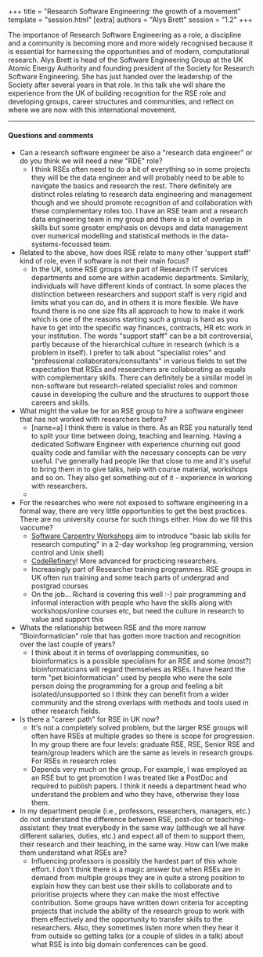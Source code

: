 +++
title = "Research Software Engineering: the growth of a movement"
template = "session.html"
[extra]
authors = "Alys Brett"
session = "1.2"
+++

The importance of Research Software Engineering as a role, a discipline and a
community is becoming more and more widely recognised because it is essential
for harnessing the opportunities and of modern, computational research. Alys
Brett is head of the Software Engineering Group at the UK Atomic Energy
Authority and founding president of the Society for Research Software
Engineering. She has just handed over the leadership of the Society after
several years in that role. In this talk she will share the experience from the
UK of building recognition for the RSE role and developing groups, career
structures and communities, and reflect on where we are now with this
international movement.

---

#### Questions and comments

- Can a research software engineer be also a "research data engineer" or do you think we will need a new "RDE" role?
    - I think RSEs often need to do a bit of everything so in some projects they will be the data engineer and will probably need to be able to navigate the basics and research the rest. There definitely are distinct roles relating to research data engineering and management though and we should promote recognition of and collaboration with these complementary roles too. I have an RSE team and a research data engineering team in my group and there is a lot of overlap in skills but some greater emphasis on devops and data management over numerical modelling and statistical methods in the data-systems-focussed team.
- Related to the above, how does RSE relate to many other 'support staff' kind of role, even if software is not their main focus?
    - In the UK, some RSE groups are part of Research IT services departments and some are within academic departments. Similarly, individuals will have different kinds of contract. In some places the distinction between researchers and support staff is very rigid and limits what you can do, and in others it is more flexible. We have found there is no one size fits all approach to how to make it work which is one of the reasons starting such a group is hard as you have to get into the specific way finances, contracts, HR etc work in your institution. The words "support staff" can be a bit controversial, partly because of the hierarchical culture in research (which is a problem in itself). I prefer to talk about "specialist roles" and "professional collaborators/consultants" in various fields to set the expectation that RSEs and researchers are collaborating as equals with complementary skills. There can definitely be a similar model in non-software but research-related specialist roles and common cause in developing the culture and the structures to support those careers and skills.
- What might the value be for an RSE group to hire a software engineer that has not worked with researchers before?
  - [name=a] I think there is value in there. As an RSE you naturally tend to split your time between doing, teaching and learning. Having a dedicated Software Engineer with experience churning out good quality code and familiar with the necessary concepts can be very useful. I've generally had people like that close to me and it's useful to bring them in to give talks, help with course material, workshops and so on. They also get something out of it - experience in working with researchers.
  -
- For the researches who were not exposed to software engineering in a formal way, there are very little opportunities to get the best practices. There are no university course for such things either. How do we fill this vaccume?
    - [Software Carpentry Workshops](https://software-carpentry.org/) aim to introduce "basic lab skills for research computing" in a 2-day workshop (eg programming, version control and Unix shell)
    - [CodeRefinery](https://coderefinery.org/)!  More advanced for practicing researchers.
    - Increasingly part of Researcher training programmes. RSE groups in UK often run training and some teach parts of undergrad and postgrad courses
    - On the job... Richard is covering this well :-) pair programming and informal interaction with people who have the skills along with workshops/online courses etc, but need the culture in research to value and support this
- Whats the relationship between RSE and the more narrow "Bioinformatician" role that has gotten more traction and recognition over the last couple of years?
   - I think about it in terms of overlapping communities, so bioinformatics is a possible specialism for an RSE and some (most?) bioinformaticians will regard themselves as RSEs. I have heard the term "pet bioinformatician" used by people who were the sole person doing the programming for a group and feeling a bit isolated/unsupported so I think they can benefit from a wider community and the strong overlaps with methods and tools used in other research fields.
- Is there a "career path" for RSE in UK now?
  - It's not a completely solved problem, but the larger RSE groups will often have RSEs at multiple grades so there is scope for progression. In my group there are four levels: graduate RSE, RSE, Senior RSE and team/group leaders which are the same as levels in research groups. For RSEs in research roles
  - Depends very much on the group. For example, I was employed as an RSE but to get promotion I was treated like a PostDoc and required to publish papers. I think it needs a department head who understand the problem and who they have, otherwise they lose them.
- In my department people (i.e., professors, researchers, managers, etc.) do not understand the difference between RSE, post-doc or teaching-assistant: they treat everybody in the same way (although we all have different salaries, duties, etc.) and expect all of them to support them, their research and their teaching, in the same way. How can I/we make them understand what RSEs are?
  - Influencing professors is possibly the hardest part of this whole effort. I don't think there is a magic answer but when RSEs are in demand from multiple groups they are in quite a strong position to explain how they can best use their skills to collaborate and to prioritise projects where they can make the most effective contribution. Some groups have written down criteria for accepting projects that include the ability of the research group to work with them effectively and the opportunity to transfer skills to the researchers. Also, they sometimes listen more when they hear it from outside so getting talks (or a couple of slides in a talk) about what RSE is into big domain conferences can be good.

